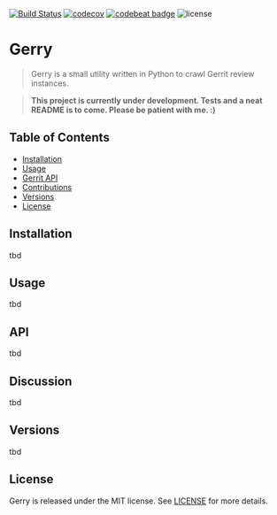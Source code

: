 [![Build Status](https://travis-ci.org/michaeldorner/Gerry.svg)](https://travis-ci.org/michaeldorner/Gerry) 
[![codecov](https://codecov.io/gh/michaeldorner/Gerry/branch/master/graph/badge.svg)](https://codecov.io/gh/michaeldorner/Gerry)
[![codebeat badge](https://codebeat.co/badges/f8306b22-3837-4244-a637-e880c6532700)](https://codebeat.co/projects/github-com-michaeldorner-gerry-master)
![license](https://img.shields.io/github/license/mashape/apistatus.svg)

# Gerry

> Gerry is a small utility written in Python to crawl Gerrit review instances. 

> **This project is currently under development. Tests and a neat README is to come. Please be patient with me. :)**

## Table of Contents

- [Installation](#installation)
- [Usage](#usage)
- [Gerrit API](#api)
- [Contributions](#contributions)
- [Versions](#versions)
- [License](#license)


## Installation
tbd

## Usage
tbd

## API
tbd

## Discussion
tbd

## Versions
tbd

## License 

Gerry is released under the MIT license. See [LICENSE](LICENSE) for more details.
